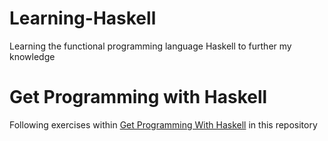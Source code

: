 # Learning-Haskell

Learning the functional programming language Haskell to further my knowledge

# Get Programming with Haskell

Following exercises within [Get Programming With Haskell](https://www.manning.com/books/get-programming-with-haskell) in this repository
